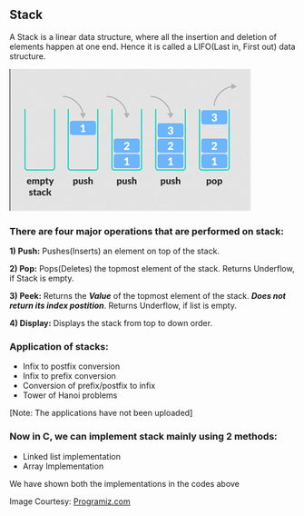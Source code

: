 ## Stack

A Stack is a linear data structure, where all the insertion and deletion of elements happen at one end. Hence it is called a LIFO(Last in, First out) data structure.

![Stack](../../img/programiz_stack.png)

### **There are four major operations that are performed on stack:**

**1) Push:**
Pushes(Inserts) an element on top of the stack.

**2) Pop:**
Pops(Deletes) the topmost element of the stack. Returns Underflow, if Stack is empty.

**3) Peek:**
Returns the ***Value*** of the topmost element of the stack. ***Does not return its index postition***. Returns Underflow, if list is empty.

**4) Display:**
Displays the stack from top to down order.

### **Application of stacks:**

- Infix to postfix conversion
- Infix to prefix conversion
- Conversion of prefix/postfix to infix
- Tower of Hanoi problems

[Note: The applications have not been uploaded]

### **Now in C, we can implement stack mainly using 2 methods:**

- Linked list implementation
- Array Implementation

We have shown both the implementations in the codes above

Image Courtesy: [Programiz.com](https://www.programiz.com/dsa/stack)